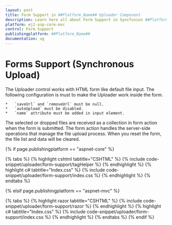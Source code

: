 ```yaml
---
layout: post
title: Form Support in ##Platform_Name## Uploader Component
description: Learn here all about Form Support in Syncfusion ##Platform_Name## Uploader component of Syncfusion Essential JS 2 and more.
platform: ej2-asp-core-mvc
control: Form Support
publishingplatform: ##Platform_Name##
documentation: ug
---
```



# Forms Support (Synchronous Upload)

The Uploader control works with HTML form like default file input. The following configuration is must to make the Uploader work inside the form.

    *   `saveUrl` and `removeUrl` must be null.
    *   `autoUpload` must be disabled.
    *   `name` attribute must be added in input element.

The selected or dropped files are received as a collection in form action when the form is submitted.
The form action handles the server-side operations that manage the file upload process.
When you reset the form, the file list and data will be cleared.

{% if page.publishingplatform == "aspnet-core" %}

{% tabs %}
{% highlight cshtml tabtitle="CSHTML" %}
{% include code-snippet/uploader/form-support/tagHelper %}
{% endhighlight %}
{% highlight c# tabtitle="Index.css" %}
{% include code-snippet/uploader/form-support/index.css %}
{% endhighlight %}
{% endtabs %}

{% elsif page.publishingplatform == "aspnet-mvc" %}

{% tabs %}
{% highlight razor tabtitle="CSHTML" %}
{% include code-snippet/uploader/form-support/razor %}
{% endhighlight %}
{% highlight c# tabtitle="Index.css" %}
{% include code-snippet/uploader/form-support/index.css %}
{% endhighlight %}
{% endtabs %}
{% endif %}


